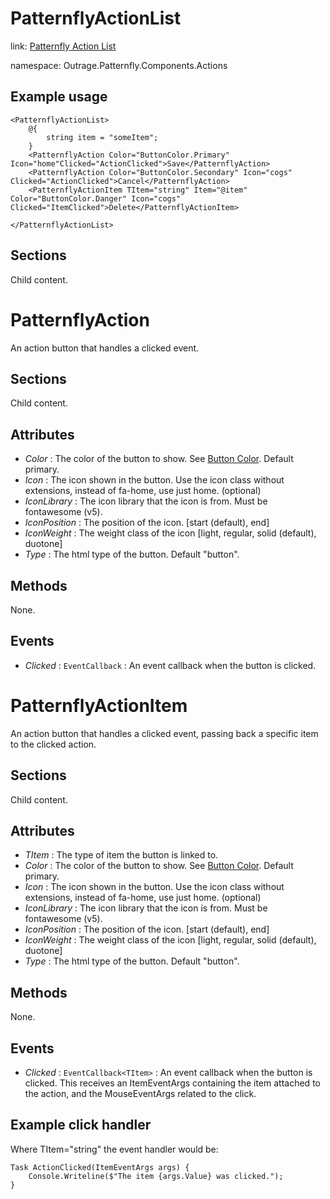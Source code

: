 ﻿

# PatternflyActionList

link: [Patternfly Action List](https://www.patternfly.org/v4/components/action-list)

namespace: Outrage.Patternfly.Components.Actions

## Example usage
```
<PatternflyActionList>
    @{
        string item = "someItem";
    }
    <PatternflyAction Color="ButtonColor.Primary" Icon="home"Clicked="ActionClicked">Save</PatternflyAction>
    <PatternflyAction Color="ButtonColor.Secondary" Icon="cogs" Clicked="ActionClicked">Cancel</PatternflyAction>
    <PatternflyActionItem TItem="string" Item="@item" Color="ButtonColor.Danger" Icon="cogs" Clicked="ItemClicked">Delete</PatternflyActionItem>

</PatternflyActionList>
```
## Sections

Child content.

# PatternflyAction

An action button that handles a clicked event.

## Sections

Child content.

## Attributes

* *Color* : The color of the button to show. See [Button Color](/patternfly-button). Default primary.
* *Icon* : The icon shown in the button.  Use the icon class without extensions, instead of fa-home, use just home. (optional)
* *IconLibrary* : The icon library that the icon is from.  Must be fontawesome (v5).
* *IconPosition* : The position of the icon. [start (default), end]
* *IconWeight* : The weight class of the icon [light, regular, solid (default), duotone]
* *Type* : The html type of the button. Default "button".

## Methods

None.

## Events

* *Clicked* : `EventCallback` : An event callback when the button is clicked.

# PatternflyActionItem

An action button that handles a clicked event, passing back a specific item to the clicked action.

## Sections

Child content.

## Attributes

* *TItem* : The type of item the button is linked to.
* *Color* : The color of the button to show. See [Button Color](/patternfly-button). Default primary.
* *Icon* : The icon shown in the button.  Use the icon class without extensions, instead of fa-home, use just home. (optional)
* *IconLibrary* : The icon library that the icon is from.  Must be fontawesome (v5).
* *IconPosition* : The position of the icon. [start (default), end]
* *IconWeight* : The weight class of the icon [light, regular, solid (default), duotone]
* *Type* : The html type of the button. Default "button".

## Methods

None.

## Events

* *Clicked* : `EventCallback<TItem>` : An event callback when the button is clicked.  This receives an ItemEventArgs containing the item attached to the action, and the MouseEventArgs related to the click.

## Example click handler

Where TItem="string" the event handler would be:

```
Task ActionClicked(ItemEventArgs args) {
    Console.Writeline($"The item {args.Value} was clicked.");
}
```